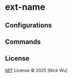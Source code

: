 # ext-name

## Configurations

## Commands

## License

[MIT](./LICENSE.md) License © 2025 [Nick Wu]

